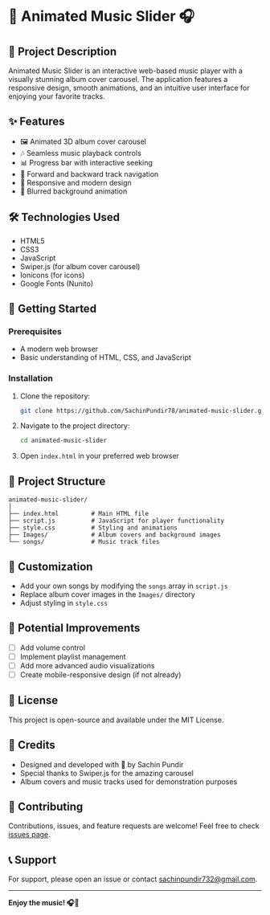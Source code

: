 # 🎵 Animated Music Slider 🎧

## 📝 Project Description

Animated Music Slider is an interactive web-based music player with a visually stunning album cover carousel. The application features a responsive design, smooth animations, and an intuitive user interface for enjoying your favorite tracks.

## ✨ Features

- 🖼️ Animated 3D album cover carousel
- 🎶 Seamless music playback controls
- 📊 Progress bar with interactive seeking
- 🔄 Forward and backward track navigation
- 🌈 Responsive and modern design
- 🎨 Blurred background animation

## 🛠️ Technologies Used

- HTML5
- CSS3
- JavaScript
- Swiper.js (for album cover carousel)
- Ionicons (for icons)
- Google Fonts (Nunito)

## 🚀 Getting Started

### Prerequisites

- A modern web browser
- Basic understanding of HTML, CSS, and JavaScript

### Installation

1. Clone the repository:
   ```bash
   git clone https://github.com/SachinPundir78/animated-music-slider.git
   ```

2. Navigate to the project directory:
   ```bash
   cd animated-music-slider
   ```

3. Open `index.html` in your preferred web browser

## 📂 Project Structure

```
animated-music-slider/
│
├── index.html         # Main HTML file
├── script.js          # JavaScript for player functionality
├── style.css          # Styling and animations
├── Images/            # Album covers and background images
└── songs/             # Music track files
```

## 🎨 Customization

- Add your own songs by modifying the `songs` array in `script.js`
- Replace album cover images in the `Images/` directory
- Adjust styling in `style.css`

## 🔧 Potential Improvements

- [ ] Add volume control
- [ ] Implement playlist management
- [ ] Add more advanced audio visualizations
- [ ] Create mobile-responsive design (if not already)

## 📃 License

This project is open-source and available under the MIT License.

## 🙌 Credits

- Designed and developed with 💖 by Sachin Pundir
- Special thanks to Swiper.js for the amazing carousel
- Album covers and music tracks used for demonstration purposes

## 🤝 Contributing

Contributions, issues, and feature requests are welcome! Feel free to check [issues page](https://github.com/sachinpundir78/animated-music-slider/issues).

## 📞 Support

For support, please open an issue or contact sachinpundir732@gmail.com.

---

**Enjoy the music! 🎧🎉**
